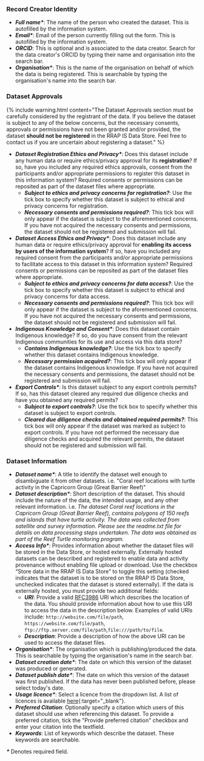 ### Record Creator Identity

-   **_Full name\*_**: The name of the person who created the dataset. This is autofilled by the information system.
-   **_Email\*_**: Email of the person currently filling out the form. This is autofilled by the information system.
-   **_ORCID_**: This is optional and is associated to the data creator. Search for the data creator's ORCID by typing their name and organisation into the search bar.
-   **_Organisation\*_**: This is the name of the organisation on behalf of which the data is being registered. This is searchable by typing the organisation's name into the search bar.

### Dataset Approvals

{% include warning.html content="The Dataset Approvals section must be carefully considered by the registrant of the data. If you believe the dataset is subject to any of the below concerns, but the necessary consents, approvals or permissions have not been granted and/or provided, the dataset <b>should not be registered</b> in the RRAP IS Data Store. Feel free to contact us if you are uncertain about registering a dataset." %}

-   **_Dataset Registration Ethics and Privacy\*_**: Does this dataset include any human data or require ethics/privacy approval for its **registration**? If so, have you included any required ethics approvals, consent from the participants and/or appropriate permissions to register this dataset in this information system? Required consents or permissions can be reposited as part of the dataset files where appropriate.
    -   **_Subject to ethics and privacy concerns for registration?_**: Use the tick box to specify whether this dataset is subject to ethical and privacy concerns for registration.
    -   **_Necessary consents and permissions required?_**: This tick box will only appear if the dataset is subject to the aforementioned concerns. If you have not acquired the necessary consents and permissions, the dataset should not be registered and submission will fail.
-   **_Dataset Access Ethics and Privacy\*_**: Does this dataset include any human data or require ethics/privacy approval for **enabling its access by users of the information system**? If so, have you included any required consent from the participants and/or appropriate permissions to facilitate access to this dataset in this information system? Required consents or permissions can be reposited as part of the dataset files where appropriate.
    -   **_Subject to ethics and privacy concerns for data access?_**: Use the tick box to specify whether this dataset is subject to ethical and privacy concerns for data access.
    -   **_Necessary consents and permissions required?_**: This tick box will only appear if the dataset is subject to the aforementioned concerns. If you have not acquired the necessary consents and permissions, the dataset should not be registered and submission will fail.
-   **_Indigenous Knowledge and Consent\*_**: Does this dataset contain Indigenous knowledge? If so, do you have consent from the relevant Indigenous communities for its use and access via this data store?
    -   **_Contains Indigenous knowledge?_**: Use the tick box to specify whether this dataset contains Indigenous knowledge.
    -   **_Necessary permission acquired?_**: This tick box will only appear if the dataset contains Indigenous knowledge. If you have not acquired the necessary consents and permissions, the dataset should not be registered and submission will fail.
-   **_Export Controls\*_**: Is this dataset subject to any export controls permits? If so, has this dataset cleared any required due diligence checks and have you obtained any required permits?
    -   **_Subject to export controls?_**: Use the tick box to specify whether this dataset is subject to export controls.
    -   **_Cleared due diligence checks and obtained required permits?_**: This tick box will only appear if the dataset was marked as subject to export controls. If you have not performed the necessary due diligence checks and acquired the relevant permits, the dataset should not be registered and submission will fail.

### Dataset Information

-   **_Dataset name\*_**: A title to identify the dataset well enough to disambiguate it from other datasets. i.e. "Coral reef locations with turtle activity in the Capricorn Group (Great Barrier Reef)"
-   **_Dataset description\*_**: Short description of the dataset. This should include the nature of the data, the intended usage, and any other relevant information.
    i.e. _The dataset Coral reef locations in the Capricorn Group (Great Barrier Reef), contains polygons of 150 reefs and islands that have turtle activity. The data was collected from satellite and survey information. Please see the readme.txt file for details on data processing steps undertaken. The data was obtained as part of the Reef Turtle monitoring program._
-   **_Access Info\*_**: Provides information about whether the dataset files will be stored in the Data Store, or hosted externally. Externally hosted datasets can be described and registered to enable data and activity provenance without enabling file upload or download. Use the checkbox “Store data in the RRAP IS Data Store” to toggle this setting (checked indicates that the dataset is to be stored on the RRAP IS Data Store, unchecked indicates that the dataset is stored externally). If the data is externally hosted, you must provide two additional fields:
    -   **_URI_**: Provide a valid [RFC3986](https://www.rfc-editor.org/rfc/rfc3986) URI which describes the location of the data. You should provide information about how to use this URI to access the data in the description below. Examples of valid URIs include: `http://website.com/file/path`, `https://website.com/file/path`, `ftp://ftp.server.com/file/path`,`file:///path/to/file`.
    -   **_Description_**: Provide a description of how the above URI can be used to access the dataset files.
-   **_Organisation\*_**: The organisation which is publishing/produced the data. This is searchable by typing the organisation's name in the search bar.
-   **_Dataset creation date\*_**: The date on which this version of the dataset was produced or generated.
-   **_Dataset publish date\*_**: The date on which this version of the dataset was first published. If the data has never been published before, please select today's date.
-   **_Usage licence\*_**: Select a licence from the dropdown list. A list of licences is available [here](../licenses.html){:target="\_blank"}.
-   **_Preferred Citation_**: Optionally specify a citation which users of this dataset should use when referencing this dataset. To provide a preferred citation, tick the "Provide preferred citation" checkbox and enter your citation into the textfield.
-   **_Keywords_**: List of keywords which describe the dataset. These keywords are searchable.

**_\*_** Denotes required field.
